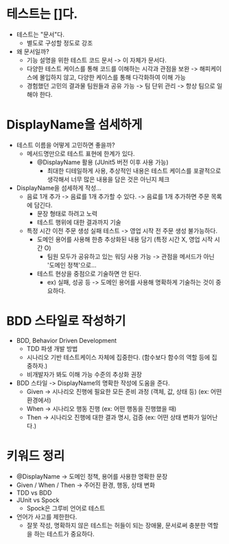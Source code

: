 # 테스트는 []다.
- 테스트는 "문서"다.
  - 별도로 구성할 정도로 강조
- 왜 문서일까?
  - 기능 설명을 위한 테스트 코드 문서 -> 이 자체가 문서다.
  - 다양한 테스트 케이스를 통해 코드를 이해하는 시각과 관점을 보완 -> 해피케이스에 몰입하지 않고, 다양한 케이스를 통해 다각화하여 이해 가능
  - 경험했던 고민의 결과물 팀원들과 공유 가능 -> 팀 단위 관리 -> 항상 팀으로 일해야 한다.

# DisplayName을 섬세하게
- 테스트 이름을 어떻게 고민하면 좋을까?
  - 메서드명만으로 테스트 표현에 한계가 있다. 
    - @DisplayName 활용 (JUnit5 버전 이후 사용 가능)
      - 최대한 디테일하게 사용, 추상적인 내용은 테스트 케이스를 포괄적으로 생각해서 너무 많은 내용을 담은 것은 아닌지 체크
- DisplayName을 섬세하게 작성...
  - 음료 1개 추가 -> 음료를 1개 추가할 수 있다.  -> 음료를 1개 추가하면 주문 목록에 담긴다.
    - 문장 형태로 하려고 노력
    - 테스트 행위에 대한 결과까지 기술
  - 특정 시간 이전 주문 생성 실패 테스트 -> 영업 시작 전 주문 생성 불가능하다.
    - 도메인 용어를 사용해 한층 추상화된 내용 담기 (특정 시간 X, 영업 시작 시간 O)
      - 팀원 모두가 공유하고 있는 워딩 사용 가능 -> 관점을 메서드가 아닌 '도메인 정책'으로...
    - 테스트 현상을 중점으로 기술하면 안 된다.
      - ex) 실패, 성공 등 -> 도메인 용어를 사용해 명확하게 기술하는 것이 중요하다.

# BDD 스타일로 작성하기
- BDD, Behavior Driven Development
  - TDD 파생 개발 방법
  - 시나리오 기반 테스트케이스 자체에 집중한다. (함수보다 함수의 역할 등에 집중하자.)
  - 비개발자가 봐도 이해 가능 수준의 추상화 권장
- BDD 스타일 -> DisplayName의 명확한 작성에 도움을 준다.
  - Given -> 시나리오 진행에 필요한 모든 준비 과정 (객체, 값, 상태 등) (ex: 어떤 환경에서)
  - When -> 시나리오 행동 진행 (ex: 어떤 행동을 진행했을 때)
  - Then -> 시나리오 진행에 대한 결과 명시, 검증 (ex: 어떤 상태 변화가 일어난다.)
    
# 키워드 정리
- @DisplayName -> 도메인 정책, 용어를 사용한 명확한 문장
- Given / When / Then -> 주어진 환경, 행동, 상태 변화
- TDD vs BDD
- JUnit vs Spock
  - Spock은 그루비 언어로 테스트 
- 언어가 사고를 제한한다.
  - 잘못 작성, 명확하지 않은 테스트는 허들이 되는 장애물, 문서로써 충분한 역할을 하는 테스트가 중요하다.